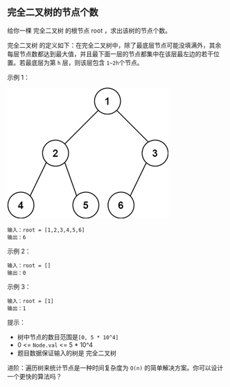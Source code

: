 ## 完全二叉树的节点个数

给你一棵 完全二叉树 的根节点 root ，求出该树的节点个数。

完全二叉树 的定义如下：在完全二叉树中，除了最底层节点可能没填满外，其余每层节点数都达到最大值，并且最下面一层的节点都集中在该层最左边的若干位置。若最底层为第 `h` 层，则该层包含 `1~2h`个节点。



示例 1：

![](../images/222.count-complete-tree-nodes.png)
```
输入：root = [1,2,3,4,5,6]
输出：6
```

示例 2：

```
输入：root = []
输出：0
```

示例 3：

```
输入：root = [1]
输出：1
```

提示：

* 树中节点的数目范围是`[0, 5 * 10^4]`
* 0 <= `Node.val` <= 5 * 10^4
* 题目数据保证输入的树是 完全二叉树


进阶：遍历树来统计节点是一种时间复杂度为 `O(n)` 的简单解决方案。你可以设计一个更快的算法吗？